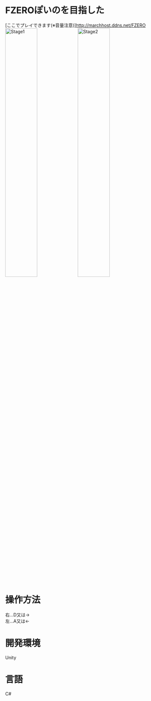 # FZEROぽいのを目指した
[ここでプレイできます(※音量注意)]http://marchhost.ddns.net/FZERO  
<img src="https://drive.google.com/uc?export=view&id=1BiJFDPDwzmVXSE7COYkM_hS2G17TooiW" alt="Stage1" title="attach:cat" width="45%">
<img src="https://drive.google.com/uc?export=view&id=1gH6Nhz9YNPY0yUMHLF6j1XWE2V65oiAl" alt="Stage2" title="attach:cat" width="45%">
# 操作方法
右...D又は→  
左...A又は←
# 開発環境
Unity
# 言語
C#
